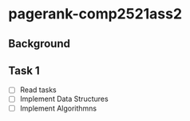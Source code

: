 # pagerank-comp2521ass2
## Background



## Task 1

- [ ] Read tasks
- [ ] Implement Data Structures
- [ ] Implement Algorithmns
